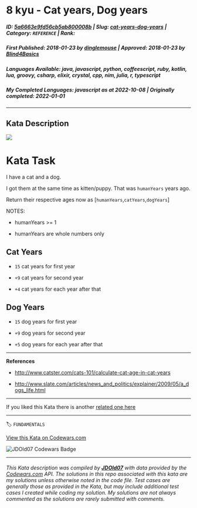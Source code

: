 # 8 kyu - Cat years, Dog years

##### **ID**: [5a6663e9fd56cb5ab800008b](https://www.codewars.com/kata/5a6663e9fd56cb5ab800008b) | **Slug**: [cat-years-dog-years](https://www.codewars.com/kata/5a6663e9fd56cb5ab800008b) | **Category**: `REFERENCE` | **Rank**: <span style="color:white">8 kyu</span>

##### **First Published**: 2018-01-23 ***by*** [dinglemouse](https://www.codewars.com/users/dinglemouse) | **Approved**: 2018-01-23 ***by*** [Blind4Basics](https://www.codewars.com/users/Blind4Basics)

##### **Languages Available**: java, javascript, python, coffeescript, ruby, kotlin, lua, groovy, csharp, elixir, crystal, cpp, nim, julia, r, typescript

##### **My Completed Languages**: javascript ***as at*** 2022-10-08 | **Originally completed**: 2022-01-01

---

## Kata Description


<img src="https://i.imgur.com/ta6gv1i.png?1" />

<!-- Featured 30/6/2021 -->



# Kata Task



I have a cat and a dog.



I got them at the same time as kitten/puppy. That was `humanYears` years ago.



Return their respective ages now as [`humanYears`,`catYears`,`dogYears`]



NOTES:

* humanYears >= 1

* humanYears are whole numbers only



## Cat Years



* `15` cat years for first year

* `+9` cat years for second year

* `+4` cat years for each year after that



## Dog Years



* `15` dog years for first year

* `+9` dog years for second year

* `+5` dog years for each year after that



<hr>



**References**



* http://www.catster.com/cats-101/calculate-cat-age-in-cat-years

* http://www.slate.com/articles/news_and_politics/explainer/2009/05/a_dogs_life.html



<hr>



If you liked this Kata there is another <a href="https://www.codewars.com/kata/cat-years-dog-years-2">related one here</a>

---


🏷 `FUNDAMENTALS`


[View this Kata on Codewars.com](https://www.codewars.com/kata/5a6663e9fd56cb5ab800008b)

![](https://www.codewars.com/users/jdold07/badges/large "JDOld07 Codewars Badge")

---

###### *This Kata description was compiled by [**JDOld07**](https://tpstech.dev) with data provided by the [Codewars.com](https://www.codewars.com) API.  The solutions in this repo associated with this kata are my solutions unless otherwise noted in the code file.  Test cases are generally those as provided in the Kata, but may include additional test cases I created while coding my solution.  My solutions are not always commented as the solutions are rarely submitted with comments.*
